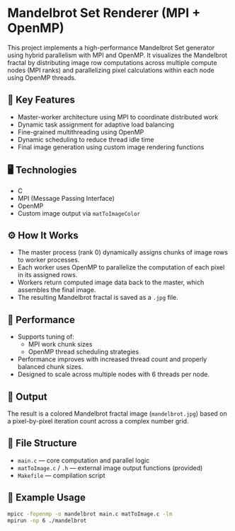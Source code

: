 # Mandelbrot Set Renderer (MPI + OpenMP)
This project implements a high-performance Mandelbrot Set generator using hybrid parallelism with MPI and OpenMP. It visualizes the Mandelbrot fractal by distributing image row computations across multiple compute nodes (MPI ranks) and parallelizing pixel calculations within each node using OpenMP threads.

## 🚀 Key Features
- Master-worker architecture using MPI to coordinate distributed work
- Dynamic task assignment for adaptive load balancing
- Fine-grained multithreading using OpenMP
- Dynamic scheduling to reduce thread idle time
- Final image generation using custom image rendering functions

## 🖥️ Technologies
- C
- MPI (Message Passing Interface)
- OpenMP
- Custom image output via `matToImageColor`

## ⚙️ How It Works
- The master process (rank 0) dynamically assigns chunks of image rows to worker processes.
- Each worker uses OpenMP to parallelize the computation of each pixel in its assigned rows.
- Workers return computed image data back to the master, which assembles the final image.
- The resulting Mandelbrot fractal is saved as a `.jpg` file.

## 🧮 Performance
- Supports tuning of:
  - MPI work chunk sizes
  - OpenMP thread scheduling strategies
- Performance improves with increased thread count and properly balanced chunk sizes.
- Designed to scale across multiple nodes with 6 threads per node.

## 📸 Output
The result is a colored Mandelbrot fractal image (`mandelbrot.jpg`) based on a pixel-by-pixel iteration count across a complex number grid.

## 📁 File Structure
- `main.c` — core computation and parallel logic
- `matToImage.c` / `.h` — external image output functions (provided)
- `Makefile` — compilation script

## 🧪 Example Usage
```bash
mpicc -fopenmp -o mandelbrot main.c matToImage.c -lm
mpirun -np 6 ./mandelbrot

